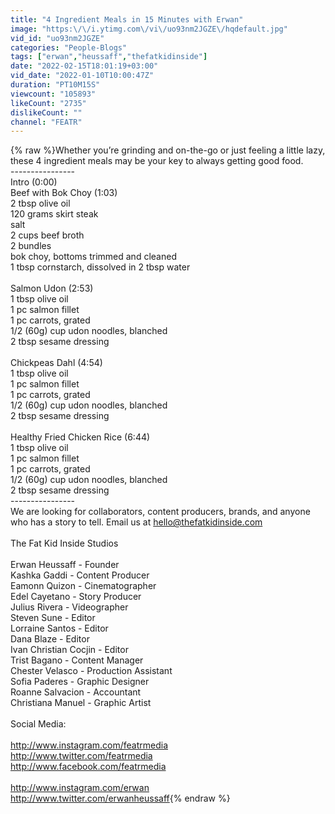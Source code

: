 ```yaml
---
title: "4 Ingredient Meals in 15 Minutes with Erwan"
image: "https:\/\/i.ytimg.com\/vi\/uo93nm2JGZE\/hqdefault.jpg"
vid_id: "uo93nm2JGZE"
categories: "People-Blogs"
tags: ["erwan","heussaff","thefatkidinside"]
date: "2022-02-15T18:01:19+03:00"
vid_date: "2022-01-10T10:00:47Z"
duration: "PT10M15S"
viewcount: "105893"
likeCount: "2735"
dislikeCount: ""
channel: "FEATR"
---
```

{% raw %}Whether you’re grinding and on-the-go or just feeling a little lazy, these 4 ingredient meals may be your key to always getting good food.<br />----------------<br />Intro (0:00)<br />Beef with Bok Choy (1:03)<br />2 tbsp olive oil<br />120 grams skirt steak<br />salt<br />2 cups beef broth<br />2 bundles<br />bok choy, bottoms trimmed and cleaned<br />1 tbsp cornstarch, dissolved in 2 tbsp water<br /><br />Salmon Udon (2:53)<br />1 tbsp olive oil<br />1 pc salmon fillet<br />1 pc carrots, grated<br />1/2 (60g) cup udon noodles, blanched<br />2 tbsp sesame dressing<br /><br />Chickpeas Dahl (4:54)<br />1 tbsp olive oil<br />1 pc salmon fillet<br />1 pc carrots, grated<br />1/2 (60g) cup udon noodles, blanched<br />2 tbsp sesame dressing<br /><br />Healthy Fried Chicken Rice (6:44)<br />1 tbsp olive oil<br />1 pc salmon fillet<br />1 pc carrots, grated<br />1/2 (60g) cup udon noodles, blanched<br />2 tbsp sesame dressing<br />----------------<br />We are looking for collaborators, content producers, brands, and anyone who has a story to tell. Email us at hello@thefatkidinside.com<br /><br />The Fat Kid Inside Studios<br /><br />Erwan Heussaff - Founder<br />Kashka Gaddi - Content Producer<br />Eamonn Quizon - Cinematographer<br />Edel Cayetano - Story Producer<br />Julius Rivera - Videographer<br />Steven Sune - Editor<br />Lorraine Santos - Editor<br />Dana Blaze - Editor<br />Ivan Christian Cocjin - Editor<br />Trist Bagano - Content Manager<br />Chester Velasco - Production Assistant<br />Sofia Paderes - Graphic Designer<br />Roanne Salvacion - Accountant<br />Christiana Manuel - Graphic Artist<br /><br />Social Media: <br /><br /><a rel="nofollow" target="blank" href="http://www.instagram.com/featrmedia">http://www.instagram.com/featrmedia</a><br /><a rel="nofollow" target="blank" href="http://www.twitter.com/featrmedia">http://www.twitter.com/featrmedia</a><br /><a rel="nofollow" target="blank" href="http://www.facebook.com/featrmedia">http://www.facebook.com/featrmedia</a><br /><br /><a rel="nofollow" target="blank" href="http://www.instagram.com/erwan">http://www.instagram.com/erwan</a><br /><a rel="nofollow" target="blank" href="http://www.twitter.com/erwanheussaff">http://www.twitter.com/erwanheussaff</a>{% endraw %}
